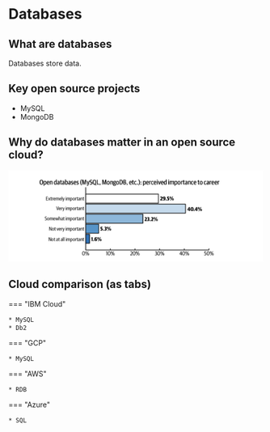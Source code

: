 # Databases

## What are databases

Databases store data.

## Key open source projects

* MySQL
* MongoDB

## Why do databases matter in an open source cloud?

![survey results](../images/survey-databases.png)

## Cloud comparison (as tabs)

=== "IBM Cloud"

    * MySQL
    * Db2

=== "GCP"

    * MySQL

=== "AWS"

    * RDB

=== "Azure"

    * SQL
